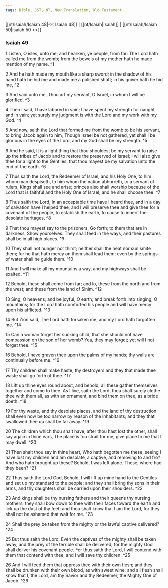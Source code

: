```yaml
---
tags: Bible, JST, NT, New_Translation, Old_Testament
---
```


[[nt/Isaiah/Isaiah 48|<< Isaiah 48]] | [[nt/Isaiah|Isaiah]] | [[nt/Isaiah/Isaiah 50|Isaiah 50 >>]]

### Isaiah 49

1 Listen, O isles, unto me; and hearken, ye people, from far: The Lord hath called me from the womb; from the bowels of my mother hath he made mention of my name.  ^1

2 And he hath made my mouth like a sharp sword; in the shadow of his hand hath he hid me and made me a polished shaft; in his quiver hath he hid me,  ^2

3 And said unto me, Thou art my servant, O Israel, in whom I will be glorified.  ^3

4 Then I said, I have labored in vain; I have spent my strength for naught and in vain; yet surely my judgment is with the Lord and my work with my God.  ^4

5 And now, saith the Lord that formed me from the womb to be his servant, to bring Jacob again to him, Though Israel be not gathered, yet shall I be glorious in the eyes of the Lord, and my God shall be my strength.  ^5

6 And he said, It is a light thing that thou shouldest be my servant to raise up the tribes of Jacob and to restore the preserved of Israel; I will also give thee for a light to the Gentiles, that thou mayest be my salvation unto the end of the earth.  ^6

7 Thus saith the Lord, the Redeemer of Israel, and his Holy One, to him whom man despiseth, to him whom the nation abhorreth, to a servant of rulers, Kings shall see and arise; princes also shall worship because of the Lord that is faithful and the Holy One of Israel; and he shall choose thee.  ^7

8 Thus saith the Lord, In an acceptable time have I heard thee, and in a day of salvation have I helped thee; and I will preserve thee and give thee for a covenant of the people, to establish the earth, to cause to inherit the desolate heritages,  ^8

9 That thou mayest say to the prisoners, Go forth; to them that are in darkness, Show yourselves. They shall feed in the ways, and their pastures shall be in all high places.  ^9

10 They shall not hunger nor thirst; neither shall the heat nor sun smite them; for he that hath mercy on them shall lead them; even by the springs of water shall he guide them.  ^10

11 And I will make all my mountains a way, and my highways shall be exalted.  ^11

12 Behold, these shall come from far; and lo, these from the north and from the west; and these from the land of Sinim.  ^12

13 Sing, O heavens; and be joyful, O earth; and break forth into singing, O mountains; for the Lord hath comforted his people and will have mercy upon his afflicted.  ^13

14 But Zion said, The Lord hath forsaken me, and my Lord hath forgotten me.  ^14

15 Can a woman forget her sucking child, that she should not have compassion on the son of her womb? Yea, they may forget; yet will I not forget thee.  ^15

16 Behold, I have graven thee upon the palms of my hands; thy walls are continually before me.  ^16

17 Thy children shall make haste; thy destroyers and they that made thee waste shall go forth of thee.  ^17

18 Lift up thine eyes round about, and behold; all these gather themselves together and come to thee. As I live, saith the Lord, thou shalt surely clothe thee with them all, as with an ornament, and bind them on thee, as a bride doeth.  ^18

19 For thy waste, and thy desolate places, and the land of thy destruction shall even now be too narrow by reason of the inhabitants; and they that swallowed thee up shall be far away.  ^19

20 The children which thou shalt have, after thou hast lost the other, shall say again in thine ears, The place is too strait for me; give place to me that I may dwell.  ^20

21 Then shalt thou say in thine heart, Who hath begotten me these, seeing I have lost my children and am desolate, a captive, and removing to and fro? And who hath brought up these? Behold, I was left alone. These, where had they been?  ^21

22 Thus saith the Lord God, Behold, I will lift up mine hand to the Gentiles and set up my standard to the people; and they shall bring thy sons in their arms, and thy daughters shall be carried upon their shoulders.  ^22

23 And kings shall be thy nursing fathers and their queens thy nursing mothers; they shall bow down to thee with their faces toward the earth and lick up the dust of thy feet; and thou shalt know that I am the Lord, for they shall not be ashamed that wait for me.  ^23

24 Shall the prey be taken from the mighty or the lawful captive delivered?  ^24

25 But thus saith the Lord, Even the captives of the mighty shall be taken away, and the prey of the terrible shall be delivered; for the mighty God shall deliver his covenant people. For thus saith the Lord, I will contend with them that contend with thee, and I will save thy children.  ^25

26 And I will feed them that oppress thee with their own flesh; and they shall be drunken with their own blood, as with sweet wine; and all flesh shall know that I, the Lord, am thy Savior and thy Redeemer, the Mighty One of Jacob.  ^26

 
